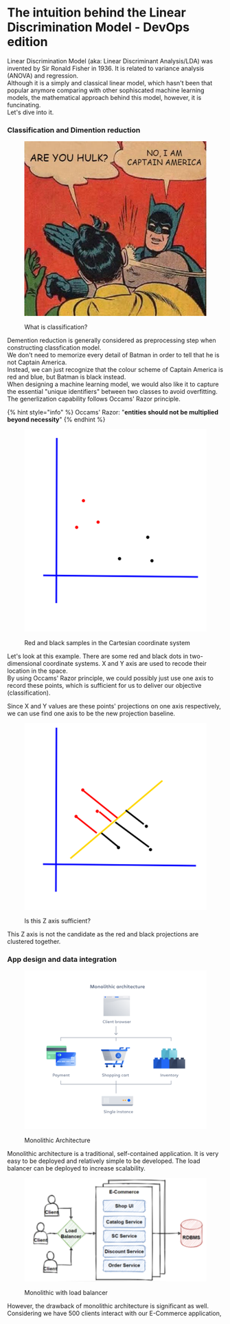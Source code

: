 # The intuition behind the Linear Discrimination Model - DevOps edition

Linear Discrimination Model (aka: Linear Discriminant Analysis/LDA) was invented by Sir Ronald Fisher in 1936. It is related to variance analysis (ANOVA) and regression. \
Although it is a simply and classical linear model, which hasn't been that popular anymore comparing with other sophiscated machine learning models, the mathematical approach behind this model, however, it is funcinating. \
Let's dive into it.

### Classification and Dimention reduction

<figure><img src="../.gitbook/assets/classification (1).jpg" alt=""><figcaption><p>What is classification?</p></figcaption></figure>

Demention reduction is generally considered as preprocessing step when constructing classfication model.\
We don't need to memorize every detail of Batman in order to tell that he is not Captain America.\
Instead, we can just recognize that the colour scheme of Captain America is red and blue, but Batman is black instead.\
When designing a machine learning model, we would also like it to capture the essential "unique identifiers" between two classes to avoid overfitting.  The generlization capability follows Occams' Razor principle.

{% hint style="info" %}
Occams' Razor: "**entities should not be multiplied beyond necessity**"
{% endhint %}

<figure><img src="../.gitbook/assets/xy.png" alt=""><figcaption><p>Red and black samples in the Cartesian coordinate system</p></figcaption></figure>

Let's look at this example. There are some red and black dots in two-dimensional coordinate systems. X and Y axis are used to recode their location in the space.\
By using Occams' Razor principle, we could possibly just use one axis to record these points, which is sufficient for us to deliver our objective (classification).

Since X and Y values are these points' projections on one axis respectively, we can use find one axis to be the new projection baseline.

<figure><img src="../.gitbook/assets/z one.png" alt=""><figcaption><p>Is this Z axis sufficient?</p></figcaption></figure>

This Z axis is not the candidate as the red and black projections are clustered together.

### App design and data integration

<figure><img src="../.gitbook/assets/Monolithic architecture.png" alt=""><figcaption><p>Monolithic Architecture</p></figcaption></figure>

Monolithic architecture is a traditional, self-contained application. It is very easy to be deployed and relatively simple to be developed. The load balancer can be deployed to increase scalability.

<figure><img src="../.gitbook/assets/monolithic load balancer.png" alt=""><figcaption><p>Monolithic with load balancer</p></figcaption></figure>

However, the drawback of monolithic architecture is significant as well.\
Considering we have 500 clients interact with our E-Commerce application,&#x20;

